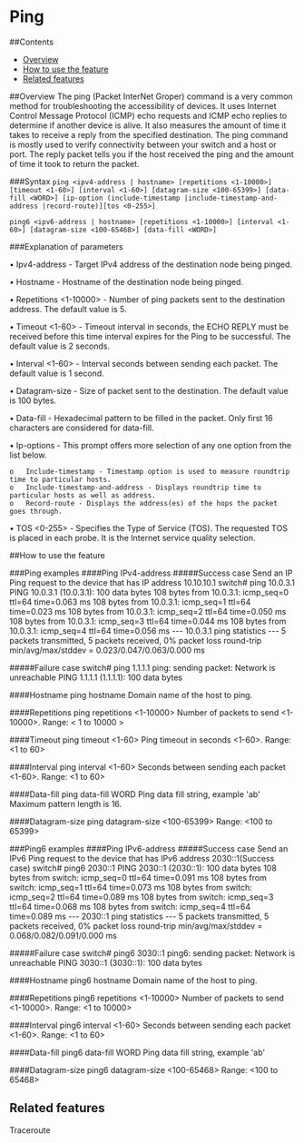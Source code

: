 # Ping

##Contents
   - [Overview](#overview)
   - [How to use the feature](#how-to-use-the-feature)
   - [Related features](#related-features)

##Overview
The ping (Packet InterNet Groper) command is a very common method for troubleshooting the accessibility of devices.
It uses Internet Control Message Protocol (ICMP) echo requests and ICMP echo replies to determine if another device is alive.
It also measures the amount of time it takes to receive a reply from the specified destination.
The ping command is mostly used to verify connectivity between your switch and a host or port. The reply packet
tells you if the host received the ping and the amount of time it took to return the packet.

###Syntax
`ping <ipv4-address | hostname> [repetitions <1-10000>] [timeout <1-60>] [interval <1-60>] [datagram-size <100-65399>] [data-fill <WORD>]
[ip-option (include-timestamp |include-timestamp-and-address |record-route)][tos <0-255>]`

`ping6 <ipv6-address | hostname> [repetitions <1-10000>] [interval <1-60>] [datagram-size <100-65468>] [data-fill <WORD>]`

###Explanation of parameters

•   Ipv4-address - Target IPv4 address of the destination node being pinged.

•   Hostname - Hostname of the destination node being pinged.

•   Repetitions <1-10000> - Number of ping packets sent to the destination address. The default value is 5.

•   Timeout <1-60> - Timeout interval in seconds, the ECHO REPLY must be received before this time interval expires for the Ping to be successful. The default value is 2 seconds.

•   Interval <1-60> - Interval seconds between sending each packet. The default value is 1 second.

•   Datagram-size - Size of packet sent to the destination. The default value is 100 bytes.

•   Data-fill -  Hexadecimal pattern to be filled in the packet. Only first 16 characters are considered for data-fill.

•   Ip-options - This prompt offers more selection of any one option from the list below.

    o   Include-timestamp - Timestamp option is used to measure roundtrip time to particular hosts.
    o   Include-timestamp-and-address - Displays roundtrip time to particular hosts as well as address.
    o   Record-route - Displays the address(es) of the hops the packet goes through.

•   TOS <0-255> - Specifies the Type of Service (TOS). The requested TOS is placed in each probe. It is the Internet service quality selection.

##How to use the feature

###Ping examples
####Ping IPv4-address
#####Success case
    Send an IP Ping request to the device that has IP address 10.10.10.1
    switch# ping 10.0.3.1
    PING 10.0.3.1 (10.0.3.1): 100 data bytes
    108 bytes from 10.0.3.1: icmp_seq=0 ttl=64 time=0.063 ms
    108 bytes from 10.0.3.1: icmp_seq=1 ttl=64 time=0.023 ms
    108 bytes from 10.0.3.1: icmp_seq=2 ttl=64 time=0.050 ms
    108 bytes from 10.0.3.1: icmp_seq=3 ttl=64 time=0.044 ms
    108 bytes from 10.0.3.1: icmp_seq=4 ttl=64 time=0.056 ms
    --- 10.0.3.1 ping statistics ---
    5 packets transmitted, 5 packets received, 0% packet loss
    round-trip min/avg/max/stddev = 0.023/0.047/0.063/0.000 ms

#####Failure case
    switch# ping 1.1.1.1
    ping: sending packet: Network is unreachable
    PING 1.1.1.1 (1.1.1.1): 100 data bytes

####Hostname
    ping hostname
    Domain name of the host to ping.

####Repetitions
    ping repetitions <1-10000>
    Number of packets to send <1-10000>.
    Range: < 1 to 10000 >

####Timeout
    ping timeout <1-60>
    Ping timeout in seconds <1-60>.
    Range: <1 to 60>

####Interval
    ping interval <1-60>
    Seconds between sending each packet <1-60>.
    Range: <1 to 60>

####Data-fill
    ping data-fill WORD
    Ping data fill string, example 'ab'
    Maximum pattern length is 16.

####Datagram-size
    ping datagram-size <100-65399>
    Range: <100 to 65399>

###Ping6 examples
####Ping IPv6-address
#####Success case
    Send an IPv6 Ping request to the device that has IPv6 address 2030::1(Success case)
    switch# ping6 2030::1
    PING 2030::1 (2030::1): 100 data bytes
    108 bytes from switch: icmp_seq=0 ttl=64 time=0.091 ms
    108 bytes from switch: icmp_seq=1 ttl=64 time=0.073 ms
    108 bytes from switch: icmp_seq=2 ttl=64 time=0.089 ms
    108 bytes from switch: icmp_seq=3 ttl=64 time=0.068 ms
    108 bytes from switch: icmp_seq=4 ttl=64 time=0.089 ms
    --- 2030::1 ping statistics ---
    5 packets transmitted, 5 packets received, 0% packet loss
    round-trip min/avg/max/stddev = 0.068/0.082/0.091/0.000 ms

#####Failure case
    switch# ping6 3030::1
    ping6: sending packet: Network is unreachable
    PING 3030::1 (3030::1): 100 data bytes

####Hostname
    ping6 hostname
    Domain name of the host to ping.

####Repetitions
    ping6 repetitions <1-10000>
    Number of packets to send <1-10000>.
    Range: <1 to 10000>

####Interval
    ping6 interval <1-60>
    Seconds between sending each packet <1-60>.
    Range: <1 to 60>

####Data-fill
    ping6 data-fill WORD
    Ping data fill string, example 'ab'

####Datagram-size
    ping6 datagram-size <100-65468>
    Range: <100 to 65468>

## Related features ##
Traceroute
